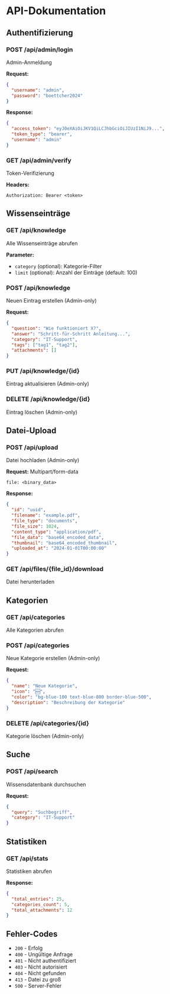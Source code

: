 # API-Dokumentation

## Authentifizierung

### POST /api/admin/login
Admin-Anmeldung

**Request:**
```json
{
  "username": "admin",
  "password": "boettcher2024"
}
```

**Response:**
```json
{
  "access_token": "eyJ0eXAiOiJKV1QiLCJhbGciOiJIUzI1NiJ9...",
  "token_type": "bearer",
  "username": "admin"
}
```

### GET /api/admin/verify
Token-Verifizierung

**Headers:**
```
Authorization: Bearer <token>
```

## Wissenseinträge

### GET /api/knowledge
Alle Wissenseinträge abrufen

**Parameter:**
- `category` (optional): Kategorie-Filter
- `limit` (optional): Anzahl der Einträge (default: 100)

### POST /api/knowledge
Neuen Eintrag erstellen (Admin-only)

**Request:**
```json
{
  "question": "Wie funktioniert X?",
  "answer": "Schritt-für-Schritt Anleitung...",
  "category": "IT-Support",
  "tags": ["tag1", "tag2"],
  "attachments": []
}
```

### PUT /api/knowledge/{id}
Eintrag aktualisieren (Admin-only)

### DELETE /api/knowledge/{id}
Eintrag löschen (Admin-only)

## Datei-Upload

### POST /api/upload
Datei hochladen (Admin-only)

**Request:** Multipart/form-data
```
file: <binary_data>
```

**Response:**
```json
{
  "id": "uuid",
  "filename": "example.pdf",
  "file_type": "documents",
  "file_size": 1024,
  "content_type": "application/pdf",
  "file_data": "base64_encoded_data",
  "thumbnail": "base64_encoded_thumbnail",
  "uploaded_at": "2024-01-01T00:00:00"
}
```

### GET /api/files/{file_id}/download
Datei herunterladen

## Kategorien

### GET /api/categories
Alle Kategorien abrufen

### POST /api/categories
Neue Kategorie erstellen (Admin-only)

**Request:**
```json
{
  "name": "Neue Kategorie",
  "icon": "🆕",
  "color": "bg-blue-100 text-blue-800 border-blue-500",
  "description": "Beschreibung der Kategorie"
}
```

### DELETE /api/categories/{id}
Kategorie löschen (Admin-only)

## Suche

### POST /api/search
Wissensdatenbank durchsuchen

**Request:**
```json
{
  "query": "Suchbegriff",
  "category": "IT-Support"
}
```

## Statistiken

### GET /api/stats
Statistiken abrufen

**Response:**
```json
{
  "total_entries": 25,
  "categories_count": 5,
  "total_attachments": 12
}
```

## Fehler-Codes

- `200` - Erfolg
- `400` - Ungültige Anfrage
- `401` - Nicht authentifiziert
- `403` - Nicht autorisiert
- `404` - Nicht gefunden
- `413` - Datei zu groß
- `500` - Server-Fehler